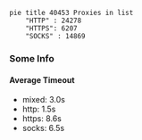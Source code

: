 
```mermaid
pie title 40453 Proxies in list
    "HTTP" : 24278
    "HTTPS": 6207
    "SOCKS" : 14869
```

### Some Info
#### Average Timeout

- mixed: 3.0s
- http: 1.5s
- https: 8.6s
- socks: 6.5s